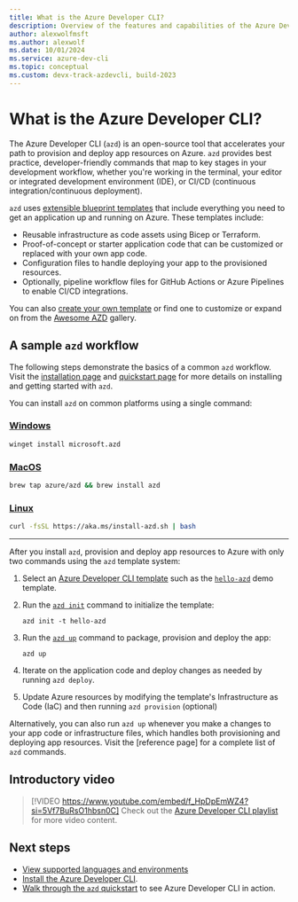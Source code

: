 ```yaml
---
title: What is the Azure Developer CLI?
description: Overview of the features and capabilities of the Azure Developer CLI that helps developers be more productive when building and deploying apps to Azure.
author: alexwolfmsft
ms.author: alexwolf
ms.date: 10/01/2024
ms.service: azure-dev-cli
ms.topic: conceptual
ms.custom: devx-track-azdevcli, build-2023
---
```


# What is the Azure Developer CLI?

The Azure Developer CLI (`azd`) is an open-source tool that accelerates your path to provision and deploy app resources on Azure. `azd` provides best practice, developer-friendly commands that map to key stages in your development workflow, whether you're working in the terminal, your editor or integrated development environment (IDE), or CI/CD (continuous integration/continuous deployment).

 `azd` uses [extensible blueprint templates](./azd-templates.md) that include everything you need to get an application up and running on Azure. These templates include:

- Reusable infrastructure as code assets using Bicep or Terraform.
- Proof-of-concept or starter application code that can be customized or replaced with your own app code.
- Configuration files to handle deploying your app to the provisioned resources.
- Optionally, pipeline workflow files for GitHub Actions or Azure Pipelines to enable CI/CD integrations.

You can also [create your own template](./make-azd-compatible.md?pivots=azd-create) or find one to customize or expand on from the [Awesome AZD](./make-azd-compatible.md?pivots=azd-convert) gallery.

## A sample `azd` workflow

The following steps demonstrate the basics of a common `azd` workflow. Visit the [installation page](/azure/developer/azure-developer-cli/install-azd) and [quickstart page](/azure/developer/azure-developer-cli/get-started) for more details on installing and getting started with `azd`.

You can install `azd` on common platforms using a single command:

### [Windows](#tab/windows)

```bash
winget install microsoft.azd
```

### [MacOS](#tab/mac)

```bash
brew tap azure/azd && brew install azd
```

### [Linux](#tab/linux)

```bash
curl -fsSL https://aka.ms/install-azd.sh | bash
```

---

After you install `azd`, provision and deploy app resources to Azure with only two commands using the `azd` template system:

1. Select an [Azure Developer CLI template](./azd-templates.md#start-with-an-existing-template) such as the [`hello-azd`](https://github.com/Azure-Samples/hello-azd) demo template.
1. Run the [`azd init`](./get-started.md) command to initialize the template:

    ```azdeveloper
    azd init -t hello-azd
    ```

1. Run the [`azd up`](./get-started.md) command to package, provision and deploy the app:

    ```azdeveloper
    azd up
    ```

1. Iterate on the application code and deploy changes as needed by running `azd deploy`.
1. Update Azure resources by modifying the template's Infrastructure as Code (IaC) and then running `azd provision` (optional)

Alternatively, you can also run `azd up` whenever you make a changes to your app code or infrastructure files, which handles both provisioning and deploying app resources. Visit the [reference page] for a complete list of `azd` commands.

## Introductory video

> [!VIDEO https://www.youtube.com/embed/f_HpDpEmWZ4?si=5Vf7BuRsO1hbsn0C]
Check out the [Azure Developer CLI playlist](https://www.youtube.com/watch?v=_MNndbEPvYQ&list=PLq8oMtzrBmrhdtmthuGO9pOHRUqD-BmWh&index=1) for more video content.

## Next steps

- [View supported languages and environments](./supported-languages-environments.md)
- [Install the Azure Developer CLI](./install-azd.md).
- [Walk through the `azd` quickstart](./get-started.md) to see Azure Developer CLI in action.
